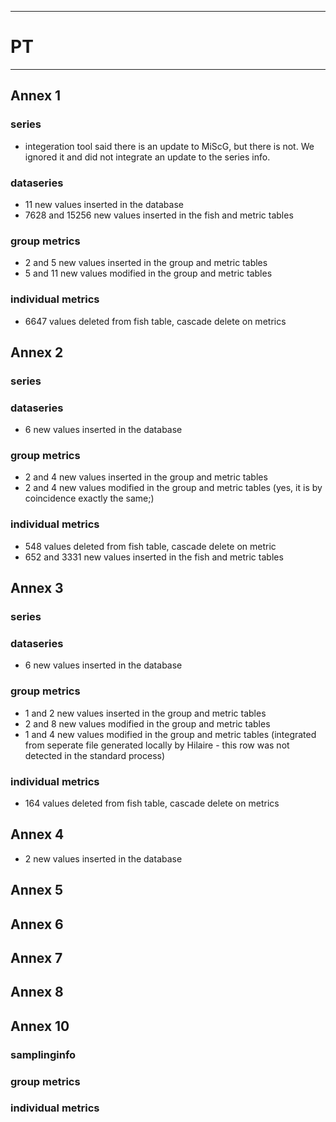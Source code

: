 -----------------------------------------------------------
# PT 
-----------------------------------------------------------

## Annex 1

### series
* integeration tool said there is an update to MiScG, but there is not. We ignored it and did not integrate an update to the series info.

### dataseries
* 11 new values inserted in the database
* 7628 and 15256 new values inserted in the fish and metric tables
### group metrics
* 2 and 5 new values inserted in the group and metric tables
* 5 and 11 new values modified in the group and metric tables

### individual metrics
* 6647 values deleted from fish table, cascade delete on metrics

## Annex 2

### series

### dataseries
* 6 new values inserted in the database

### group metrics
* 2 and 4 new values inserted in the group and metric tables
* 2 and 4 new values modified in the group and metric tables (yes, it is by coincidence exactly the same;)

### individual metrics
* 548 values deleted from fish table, cascade delete on metric
* 652 and 3331 new values inserted in the fish and metric tables

## Annex 3

### series

### dataseries
* 6 new values inserted in the database

### group metrics
* 1 and 2 new values inserted in the group and metric tables
* 2 and 8 new values modified in the group and metric tables
* 1 and 4 new values modified in the group and metric tables (integrated from seperate file generated locally by Hilaire - this row was not detected in the standard process)

### individual metrics
* 164 values deleted from fish table, cascade delete on metrics

## Annex 4
* 2 new values inserted in the database


## Annex 5



## Annex 6



## Annex 7



## Annex 8



## Annex 10

### samplinginfo


### group metrics


### individual metrics

